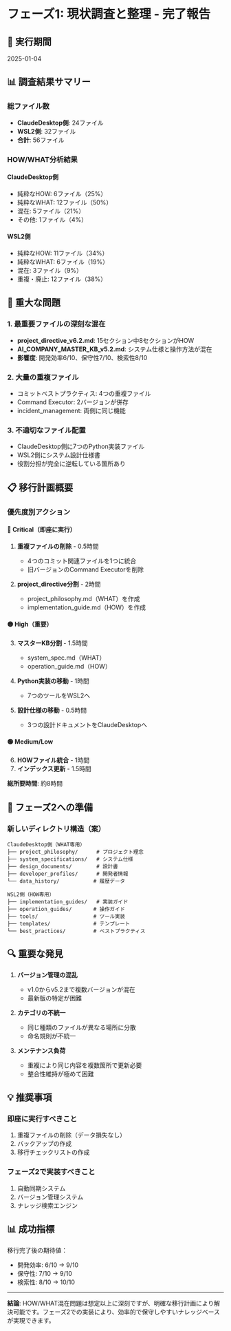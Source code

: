 # フェーズ1: 現状調査と整理 - 完了報告

## 📅 実行期間
2025-01-04

## 📊 調査結果サマリー

### 総ファイル数
- **ClaudeDesktop側**: 24ファイル
- **WSL2側**: 32ファイル
- **合計**: 56ファイル

### HOW/WHAT分析結果

#### ClaudeDesktop側
- 純粋なHOW: 6ファイル（25%）
- 純粋なWHAT: 12ファイル（50%）
- 混在: 5ファイル（21%）
- その他: 1ファイル（4%）

#### WSL2側
- 純粋なHOW: 11ファイル（34%）
- 純粋なWHAT: 6ファイル（19%）
- 混在: 3ファイル（9%）
- 重複・廃止: 12ファイル（38%）

## 🚨 重大な問題

### 1. 最重要ファイルの深刻な混在
- **project_directive_v6.2.md**: 15セクション中8セクションがHOW
- **AI_COMPANY_MASTER_KB_v5.2.md**: システム仕様と操作方法が混在
- **影響度**: 開発効率6/10、保守性7/10、検索性8/10

### 2. 大量の重複ファイル
- コミットベストプラクティス: 4つの重複ファイル
- Command Executor: 2バージョンが併存
- incident_management: 両側に同じ機能

### 3. 不適切なファイル配置
- ClaudeDesktop側に7つのPython実装ファイル
- WSL2側にシステム設計仕様書
- 役割分担が完全に逆転している箇所あり

## 📋 移行計画概要

### 優先度別アクション

#### 🔴 Critical（即座に実行）
1. **重複ファイルの削除** - 0.5時間
   - 4つのコミット関連ファイルを1つに統合
   - 旧バージョンのCommand Executorを削除

2. **project_directive分割** - 2時間
   - project_philosophy.md（WHAT）を作成
   - implementation_guide.md（HOW）を作成

#### 🟡 High（重要）
3. **マスターKB分割** - 1.5時間
   - system_spec.md（WHAT）
   - operation_guide.md（HOW）

4. **Python実装の移動** - 1時間
   - 7つのツールをWSL2へ

5. **設計仕様の移動** - 0.5時間
   - 3つの設計ドキュメントをClaudeDesktopへ

#### 🟢 Medium/Low
6. **HOWファイル統合** - 1時間
7. **インデックス更新** - 1.5時間

**総所要時間**: 約8時間

## 🎯 フェーズ2への準備

### 新しいディレクトリ構造（案）

```
ClaudeDesktop側（WHAT専用）
├── project_philosophy/      # プロジェクト理念
├── system_specifications/   # システム仕様
├── design_documents/        # 設計書
├── developer_profiles/      # 開発者情報
└── data_history/           # 履歴データ

WSL2側（HOW専用）
├── implementation_guides/   # 実装ガイド
├── operation_guides/       # 操作ガイド
├── tools/                  # ツール実装
├── templates/              # テンプレート
└── best_practices/         # ベストプラクティス
```

## 🔍 重要な発見

1. **バージョン管理の混乱**
   - v1.0からv5.2まで複数バージョンが混在
   - 最新版の特定が困難

2. **カテゴリの不統一**
   - 同じ種類のファイルが異なる場所に分散
   - 命名規則が不統一

3. **メンテナンス負荷**
   - 重複により同じ内容を複数箇所で更新必要
   - 整合性維持が極めて困難

## 💡 推奨事項

### 即座に実行すべきこと
1. 重複ファイルの削除（データ損失なし）
2. バックアップの作成
3. 移行チェックリストの作成

### フェーズ2で実装すべきこと
1. 自動同期システム
2. バージョン管理システム
3. ナレッジ検索エンジン

## 📊 成功指標

移行完了後の期待値：
- 開発効率: 6/10 → 9/10
- 保守性: 7/10 → 9/10
- 検索性: 8/10 → 10/10

---

**結論**: HOW/WHAT混在問題は想定以上に深刻ですが、明確な移行計画により解決可能です。フェーズ2での実装により、効率的で保守しやすいナレッジベースが実現できます。
